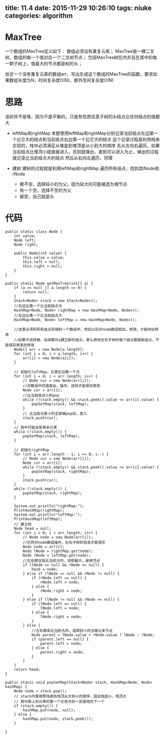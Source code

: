 title: 11.4
date: 2015-11-29 10:26:10
tags: niuke
categories: algorithm
---


# MaxTree
一个数组的MaxTree定义如下：
数组必须没有重复元素；
MaxTree是一棵二叉树，数组的每一个值对应一个二叉树节点；
包括MaxTree树在内并且在其中的每一颗子树上，值最大的节点都是树的头；

给定一个没有重复元素的数组arr，写出生成这个数组的MaxTree的函数，要求如果数组长度为N，时间复杂度O(N)，额外空间复杂度O(N)

# 思路
该树并不是堆，因为不是平衡的，只是有性质任意子树的头结点比任何结点的值都大

- leftMap和rightMap
本题使用leftMap和rightMap分别记录当前结点左边第一个比它大的结点和当前结点右边第一个比它大的结点
这个记录过程是利用栈来实现的，栈中必须满足从堆底到堆顶是从小到大的顺序
先从左向右遍历，如果当前结点比堆顶小就直接进入，否则就弹出，直到可以进入为止，弹出的过程就记录比当前结点大的结点
然后从右向左遍历，同理

- 建树
建树的过程就是利用leftMap和rightMap
遍历所有结点，找到其lNode和rNode
  - 都不空，选择较小的为父，因为较大的可能被选为根节点
  - 有一个空，选择不空的为父
  - 都空，自己就是头


<!--more-->

# 代码
```
public static class Node {
	int value;
	Node left;
	Node right;

	public Node(int value) {
		this.value = value;
		this.left = null;
		this.right = null;
	}
}

public static Node getMaxTree(int[] a) {
	if (a == null || a.length == 0) {
		return null;
	}
	Stack<Node> stack = new Stack<Node>();
	//右边比第一个比当前结点大
	HashMap<Node, Node> rightMap = new HashMap<Node, Node>();
	//左边比第一个比当前结点大
	HashMap<Node, Node> leftMap = new HashMap<Node, Node>();
	
	//这里必须将所有结点存储到一个数组中，然后以后对node数组取出，修改，才能地址修改
	//如果不这样做，后续都对a建立新的结点，那么修改左右子树的每个结点都是新结点，不能保存原来的修改
	Node[] arr = new Node[a.length];
	for (int i = 0; i < a.length; i++) {
		arr[i] = new Node(a[i]);
	}

	// 初始化leftMap，记录左边第一个大
	for (int i = 0; i < arr.length; i++) {
		// Node cur = new Node(arr[i]);
		//对数组中的值取出，操作，这样才能保存修改
		Node cur = arr[i];
		//比当前结点小的pop
		while (!stack.empty() && stack.peek().value <= arr[i].value) {
			popSetMap(stack, leftMap);
		}
		// 比当前元素小的全部被pop后，放入
		stack.push(cur);
	}
	// 栈中可能会有剩余元素
	while (!stack.empty()) {
		popSetMap(stack, leftMap);
	}

	// 初始化rightMap
	for (int i = arr.length - 1; i >= 0; i--) {
		// Node cur = new Node(arr[i]);
		Node cur = arr[i];
		while (!stack.empty() && stack.peek().value <= arr[i].value) {
			popSetMap(stack, rightMap);
		}
		stack.push(cur);
	}
	while (!stack.empty()) {
		popSetMap(stack, rightMap);
	}

	System.out.println("rightMap:");
	PrintHashMap(rightMap);
	System.out.println("leftMap:");
	PrintHashMap(leftMap);
	// 建立树
	Node head = null;
	for (int i = 0; i < arr.length; i++) {
		// Node node = new Node(arr[i]);
		//仍然对node数组操作，左右子树的信息才能保存
		Node node = arr[i];
		Node lNode = rightMap.get(node);
		Node rNode = leftMap.get(node);
		//左右都没有比当前大的，说明最大，是根节点
		if (lNode == null && rNode == null) {
			head = node;
		} else if (lNode == null && rNode != null) {
			if (rNode.left == null) {
				rNode.left = node;
			} else {
				rNode.right = node;
			}
		} else if (lNode != null && rNode == null) {
			if (lNode.left == null) {
				lNode.left = node;
			} else {
				lNode.right = node;
			}
		} else {
			//左右都有比当前大的，选择较小的当做父亲节点
			Node parent = lNode.value < rNode.value ? lNode : rNode;
			if (parent.left == null) {
				parent.left = node;
			} else {
				parent.right = node;
			}
		}
	}
	return head;
}

public static void popSetMap(Stack<Node> stack, HashMap<Node, Node> hashMap) {
	Node node = stack.pop();
	// stack内是按照栈底到栈顶从大到小的顺序，因此栈底小，栈顶大
	// 相邻靠上的元素的第一个比他大的一定是他的下一个
	if (stack.empty()) {
		hashMap.put(node, null);
	} else {
		hashMap.put(node, stack.peek());
	}

}
```
